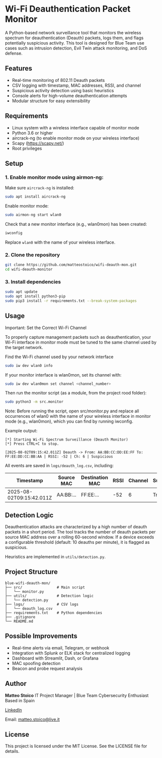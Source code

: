# Wi-Fi Deauthentication Packet Monitor

A Python-based network surveillance tool that monitors the wireless spectrum for deauthentication (Deauth) packets, logs them, and flags potentially suspicious activity. This tool is designed for Blue Team use cases such as intrusion detection, Evil Twin attack monitoring, and DoS defense.

## Features

- Real-time monitoring of 802.11 Deauth packets
- CSV logging with timestamp, MAC addresses, RSSI, and channel
- Suspicious activity detection using basic heuristics
- Console alerts for high-volume deauthentication attempts
- Modular structure for easy extensibility

## Requirements

- Linux system with a wireless interface capable of monitor mode
- Python 3.6 or higher
- aircrack-ng (to enable monitor mode on your wireless interface)
- Scapy (https://scapy.net/)
- Root privileges

## Setup

### 1. Enable monitor mode using airmon-ng:

Make sure `aircrack-ng` is installed:

```bash
sudo apt install aircrack-ng
```

Enable monitor mode: 

```bash
sudo airmon-ng start wlan0
```

Check that a new monitor interface (e.g., wlan0mon) has been created:

```bash
iwconfig
```

Replace `wlan0` with the name of your wireless interface.

### 2. Clone the repository

```bash
git clone https://github.com/matteostoico/wifi-deauth-mon.git
cd wifi-deauth-monitor
```

### 3. Install dependencies


```bash
sudo apt update
sudo apt install python3-pip
sudo pip3 install -r requirements.txt --break-system-packages
```

## Usage

Important: Set the Correct Wi-Fi Channel

To properly capture management packets such as deauthentication, your Wi-Fi interface in monitor mode must be tuned to the same channel used by the target network.

Find the Wi-Fi channel used by your network interface

```bash
sudo iw dev wlan0 info
```
If your monitor interface is wlan0mon, set its channel with:

```bash
sudo iw dev wlan0mon set channel <channel_number>
```
Then run the monitor script (as a module, from the project rood folder): 

```bash
sudo python3 -m src.monitor
```
Note: Before running the script, open src/monitor.py and replace all occurrences of wlan0 with the name of your wireless interface in monitor mode (e.g., wlan0mon), which you can find by running iwconfig.

Example output:

```
[*] Starting Wi-Fi Spectrum Surveillance (Deauth Monitor)
[*] Press CTRL+C to stop.

[2025-08-02T09:15:42.011Z] Deauth -> From: AA:BB:CC:DD:EE:FF To: FF:EE:DD:CC:BB:AA | RSSI: -52 | Ch: 6 | Suspicious
```

All events are saved in `logs/deauth_log.csv`, including:

|           Timestamp       | Source MAC | Destination MAC | RSSI | Channel | Suspicious |
|---------------------------|------------|-----------------|------|---------|------------|
| 2025-08-02T09:15:42.011Z  |  AA:BB:... | FF:EE:...       | -52  |    6    |    True    |

## Detection Logic

Deauthentication attacks are characterized by a high number of deauth packets in a short period. The tool tracks the number of deauth packets per source MAC address over a rolling 60-second window. If a device exceeds a configurable threshold (default: 10 deauths per minute), it is flagged as suspicious.

Heuristics are implemented in `utils/detection.py`.

## Project Structure

```
blue-wifi-deauth-mon/
├── src/                # Main script
│   └── monitor.py
├── utils/              # Detection logic
│   └── detection.py
├── logs/               # CSV logs
│   └── deauth_log.csv
├── requirements.txt    # Python dependencies
├── .gitignore
└── README.md
```

## Possible Improvements

- Real-time alerts via email, Telegram, or webhook
- Integration with Splunk or ELK stack for centralized logging
- Dashboard with Streamlit, Dash, or Grafana
- MAC spoofing detection
- Beacon and probe request analysis

## Author

**Matteo Stoico**
IT Project Manager | Blue Team Cybersecurity Enthusiast
Based in Spain

[LinkedIn](https://linkedin.com/in/matteostoico)

Email: matteo.stoico@live.it

## License

This project is licensed under the MIT License. See the LICENSE file for details.
